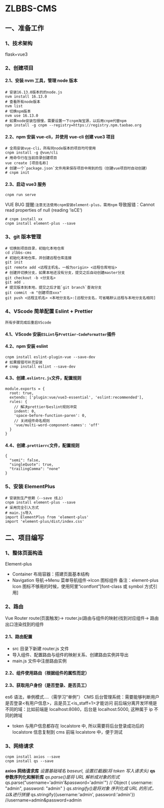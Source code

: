 # ZLBBS-CMS

## 一、准备工作

### 1、技术架构

flask+vue3

### 2、创建项目

#### 2.1、安装 nvm 工具，管理 node 版本

```
# 安装16.13.0版本的的node.js
nvm install 16.13.0
# 查看所有node版本
nvm list
# 切换npm版本
nvm use 16.13.0
# 如果node安装包很慢，需要设置一下cnpm淘宝源，以后用cnpm代替npm
npm install -g cnpm --registry=https://registry.npm.taobao.org
```

#### 2.2、npm 安装 vue-cli，并使用 vue-cli 创建 vue3 项目

```
# 全局安装vue-cli，所有同node版本的项目均可使用
cnpm install -g @vue/cli
# 用命令行在当前目录创建项目
vue create [项目名称]
# 创建一个`package.json`文件用来保存项目中用到的包（创建vue项目时自动创建）
# cnpm init
```

#### 2.3、启动 vue3 服务

```
cnpm run serve
```

VUE BUG 提醒:`注意无法使用cnpm安装element-plus，需用npm`
导致报错：Cannot read properties of null (reading ‘isCE‘)

```
# cnpm install xx
cnpm install element-plus --save
```

### 3、git 版本管理

```
# 切换到项目目录，初始化本地仓库
cd zlbbs-cms
# 初始化本地仓库，并创建远程仓库连接
git init
git remote add <远程主机名，一般为origin> <远程仓库地址>
# 创建并切换分支，如果本地还没有分支，提交之后自动创建master分支
git checkout -b <分支名>
git add .
# 提交版本到本地，提交之后才能`git branch`查询分支
git commit -m "创建项目xxx"
git push <远程主机名> <本地分支名>:[远程分支名，可省略默认远程与本地分支名相同]
```

### 4、VScode 简单配置 Eslint + Prettier

`所有步骤完成后重启VScode`

#### 4.1、VScode 安装`ESLint`与`Prettier-CodeFormatter`插件

#### 4.2、npm 安装 eslint

```
cnpm install eslint-plugin-vue --save-dev
# 如果报错可补充安装
# cnmp install eslint --save-dev
```

#### 4.3、创建`.eslintrc.js`文件，配置规则

```
module.exports = {
  root: true,
  extends: ['plugin:vue/vue3-essential', 'eslint:recommended'],
  rules: {
    // 解决prettier与eslint规则冲突
    indent: 0,
    'space-before-function-paren': 0,
    // 关闭组件命名规则
    'vue/multi-word-component-names': 'off'
  }
}
```

#### 4.4、创建`.prettierrc`文件，配置规则

```
{
  "semi": false,
  "singleQuote": true,
  "trailingComma": "none"
}
```

### 5、安装 ElementPlus

```
# 安装到生产依赖（--save 线上）
cnpm install element-plus --save
# 采用完全引入方式
# main.js导入
import ElementPlus from 'element-plus'
import 'element-plus/dist/index.css'
```

## 二、项目编写

### 1、整体页面构造

Element-plus

- Container 布局容器：搭建页面基本结构
- Navigation 导航->Menu 菜单导航组件->Icon 图标组件
  备注：element-plus Icon 图标不够用的时候，使用阿里“icontfont”[font-class 或 symbol 方式引用]

### 2、路由

Vue Router
route(页面触发)-> router.js(路由与组件的映射)找到对应组件-> 路由出口<router-view />渲染找到的组件

#### 2.1、路由配置

- src 目录下新建 router.js 文件
- 导入组件、配置路由与组件的映射关系、创建路由实例并导出
- main.js 文件中注册路由实例

#### 2.2、组件使用路由（根据组件的属性而定）

#### 2.3、获取用户身份（是否登录、是否员工）

es6 语法，单例模式....（需学习“单例”）
CMS 后台管理系统：需要能够判断用户是否登录<有用户信息>，且是员工<is_staff=1>才能访问
前后端分离开发环境是不同的域：比如前端是 localhost:8080，后台是 localhost:5000, 这种属于 ip 不同的跨域

- token 与用户信息都存在 localstore 中, 所以需要将后台登录成功后的 localstore 信息复制到 cms 前端 localstore 中，便于测试

### 3、网络请求
```
cnpm install axios --save
cnpm install qs --save
```
**axios 网络请求库**
_设置基础域名 baseurl, 设置拦截器(将 token 写入请求头)_
**qs 参数序列化和解析库**
_qs.parse()是将 URL 解析成对象的形式_
qs.parse("username='admin'&password='admin'") // Object { username: "admin", password: "admin" }
_qs.stringify()是将对象 序列化成 URL 的形式，以&进行拼接_
qs.stringify({username:'admin', password:'admin'}) //username=admin&password=admin


